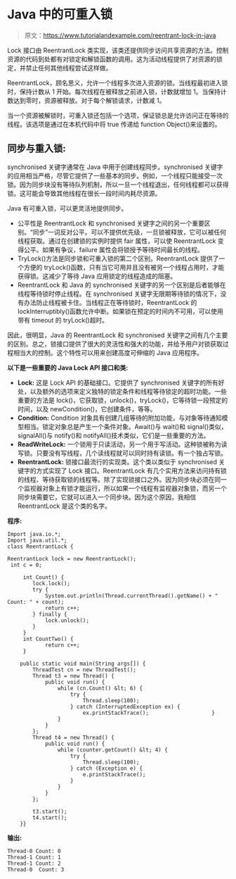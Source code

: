 # Java 中的可重入锁

> 原文：<https://www.tutorialandexample.com/reentrant-lock-in-java>

Lock 接口由 ReentrantLock 类实现，该类还提供同步访问共享资源的方法。控制资源的代码到处都有对锁定和解锁函数的调用。这为活动线程提供了对资源的锁定，并禁止任何其他线程尝试这样做。

ReentrantLock，顾名思义，允许一个线程多次进入资源的锁。当线程最初进入锁时，保持计数从 1 开始。每次线程在被释放之前进入锁，计数就增加 1。当保持计数达到零时，资源被释放。对于每个解锁请求，计数减 1。

当一个资源被解锁时，可重入锁还包括一个选项，保证锁总是允许访问正在等待的线程。该选项是通过在本机代码中将 true 传递给 function Object()来设置的。

## 同步与重入锁:

synchronised 关键字通常在 Java 中用于创建线程同步。synchronised 关键字的应用相当严格，尽管它提供了一些基本的同步。例如，一个线程只能接受一次锁。因为同步块没有等待队列机制，所以一旦一个线程退出，任何线程都可以获得锁。这可能会导致其他线程在很长一段时间内耗尽资源。

Java 有可重入锁，可以更灵活地提供同步。

*   公平性是 ReentrantLock 和 synchronised 关键字之间的另一个重要区别。“同步”一词反对公平。可以不提供优先级，一旦锁被释放，它可以被任何线程获取。通过在创建锁的实例时提供 fair 属性，可以使 ReentrantLock 变得公平。如果有争议，failure 属性会将锁授予等待时间最长的线程。
*   TryLock()方法是同步锁和可重入锁的第二个区别。ReentrantLock 提供了一个方便的 tryLock()函数，只有当它可用并且没有被另一个线程占用时，才能获得锁。这减少了等待 Java 应用锁定的线程造成的阻塞。
*   ReentrantLock 和 Java 的 synchronised 关键字的另一个区别是后者能够在线程等待锁时停止线程。在 synchronised 关键字无限期等待锁的情况下，没有办法防止线程被卡住。当线程正在等待锁时，ReentrantLock 的 lockInterruptibly()函数允许中断。如果锁在预定的时间内不可用，可以使用带有 timeout 的 tryLock()超时。

因此，很明显，Java 的 ReentrantLock 和 synchronised 关键字之间有几个主要的区别。总之，锁接口提供了很大的灵活性和强大的功能，并给予用户对锁获取过程相当大的控制。这个特性可以用来创建高度可伸缩的 Java 应用程序。

**以下是一些重要的 Java Lock API 接口和类:**

*   **Lock:** 这是 Lock API 的基础接口。它提供了 synchronised 关键字的所有好处，以及额外的选项来定义独特的锁定条件和线程等待锁定的超时功能。一些重要的方法是 lock()，它获取锁，unlock()，tryLock()，它等待锁一段预定的时间，以及 newCondition()，它创建条件，等等。
*   **Condition:** Condition 对象具有创建几组等待的附加功能，与对象等待通知模型相当。锁定对象总是产生一个条件对象。Await()与 wait()和 signal()类似，signalAll()与 notify()和 notifyAll()技术类似，它们是一些重要的方法。
*   **ReadWriteLock:** 一个锁用于只读活动，另一个用于写活动。这种锁被称为读写锁。只要没有写线程，几个读线程就可以同时持有读锁。有一个独占写锁。
*   **ReentrantLock:** 锁接口最流行的实现类。这个类以类似于 synchronised 关键字的方式实现了 Lock 接口。ReentrantLock 有几个实用方法来访问持有锁的线程、等待获取锁的线程等。除了实现锁接口之外。因为同步块必须在同一个监视器对象上有锁才能运行，所以如果一个线程有监视器对象锁，而另一个同步块需要它，它就可以进入一个同步块。因为这个原因，我相信 ReentrantLock 是这个类的名字。

**程序:**

```
Import java.io.*;
Import java.util.*;
class ReentrantLock {

ReentrantLock lock = new ReentrantLock();
 int c = 0;

     int Count() {
        lock.lock();
        try {
            System.out.println(Thread.currentThread().getName() + " Count: " + count);
            return c++;
        } finally {
            lock.unlock();
        }
     }
     int CountTwo() {
            return c++;
     }

    public static void main(String args[]) {
        ThreadTest cn = new ThreadTest();
        Thread t3 = new Thread() {
            public void run() {
                while (cn.Count() &lt; 6) {
                    try {
                        Thread.sleep(100);
                    } catch (InterruptedException ex) {
                        ex.printStackTrace();                    }
                }
            }
        };
        Thread t4 = new Thread() {
            public void run() {
                while (counter.getCount() &lt; 4) {
                    try {
                        Thread.sleep(100);
                    } catch (Exception e) {
                        e.printStackTrace();
                    }
                }
            }
        };

        t3.start();
        t4.start();
    }} 
```

**输出:**

```
Thread-0 Count: 0
Thread-1 Count: 1
Thread-1 Count: 2
Thread-0  Count: 3 
```